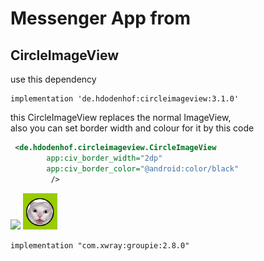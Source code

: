 # Messenger App from 

## CircleImageView

use this dependency

    implementation 'de.hdodenhof:circleimageview:3.1.0'
this CircleImageView replaces the normal ImageView,\
also you can set border width and colour for it by this code
```xml
 <de.hdodenhof.circleimageview.CircleImageView
        app:civ_border_width="2dp"
        app:civ_border_color="@android:color/black"
         />
```
![](drawable/circleimage.png)
![test](https://github.com/alishechka/FirebaseMessengerApp/blob/master/app/src/main/res/drawable/circleimage.png)

    implementation "com.xwray:groupie:2.8.0"
